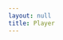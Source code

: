 ```yaml
---
layout: null
title: Player
---
```


<html>
  <head>
    <title>MPEG-DASH</title>
    <!-- DASH reference implementation -->
    <script src="https://cdn.dashjs.org/latest/dash.all.min.js"></script>
    <script>
        
        // setup the video element and attach it to the Dash player
        function setupVideo() {
            var url = "/Videos/Escape_vision_atmos/stream.mpd";
            var player = dashjs.MediaPlayer().create();
            var video = document.querySelector("#html5video");
            player.initialize(video, url, true);
        }
    </script>
  </head>
  <body onload="setupVideo()">
    <div>
      <h2>Dolby Vision & Dolby Atmos on Microsoft Edge</h2>
      <h3>Usage:</h3>
      <p>1. 在edge地址栏输入：<a href="edge://flags" target="view_window">edge://flags</a> </p>
      <p>2. 搜索 “Media Foundation playback for Windows”，然后设置为 “Enabled”</p>
      <p>3. 在Windows 空间音效打开 Dolby Atmos for xxxx</p>
      <p>4. 播放本页面视频就可以在Edge上体验Dolby Amtos</p>
      <h3>Notes:</h3>
      <p>1. 播放需要要安装 HEVC 拓展, 参考 <a href="https://www.bilibili.com/read/cv11274235" target="view_window">https://www.bilibili.com/read/cv11274235</a></p>
      <p>2. 如果没有画面，表明机器没有安装 DolbyVision decoder。但这时候 DolbyAtmos 是工作的。</p>
      
    </div>
    <video id="html5video" width="80%" height="90%" controls>
    </video>
  </body>
</html>